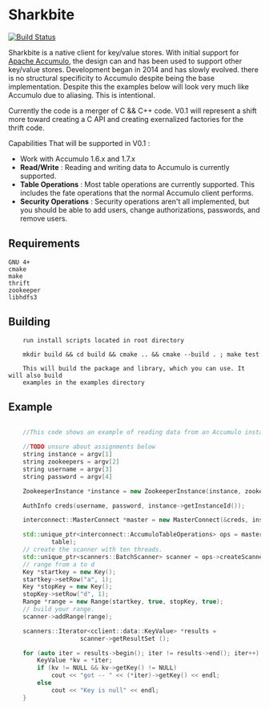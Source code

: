 # Sharkbite

[![Build Status](https://travis-ci.org/phrocker/sharkbite.svg?branch=master)](https://travis-ci.org/phrocker/sharkbite)


Sharkbite is a native client for key/value stores. With initial support for [Apache Accumulo][accumulo], the design
can and has been used to support other key/value stores. Development began in 2014 and has 
slowly evolved. there is no structural specificity to Accumulo despite being the base implementation.
Despite this the examples below will look very much like Accumulo due to aliasing. This is intentional.

Currently the code is a merger of C && C++ code. V0.1 will represent a shift more toward 
creating a C API and creating exernalized factories for the thrift code.

Capabilities That will be supported in V0.1 : 

 * Work with Accumulo 1.6.x and 1.7.x
 * **Read/Write** : Reading and writing data to Accumulo is currently supported.
 * **Table Operations** : Most table operations are currently supported. This includes the fate operations that the normal Accumulo client performs.
 * **Security Operations** : Security operations aren't all implemented, but you should be able to add users, change authorizations, passwords, and remove users.

## Requirements

	GNU 4+
	cmake
	make
	thrift
	zookeeper
	libhdfs3

## Building
```
	run install scripts located in root directory

	mkdir build && cd build && cmake .. && cmake --build . ; make test

	This will build the package and library, which you can use. It will also build
	examples in the examples directory
```

## Example
```C++

    //This code shows an example of reading data from an Accumulo instance.

    //TODO unsure about assignments below
    string instance = argv[1]
    string zookeepers = argv[2]
    string username = argv[3]
    string password = argv[4]

    ZookeeperInstance *instance = new ZookeeperInstance(instance, zookeepers, 1000);

    AuthInfo creds(username, password, instance->getInstanceId());

    interconnect::MasterConnect *master = new MasterConnect(&creds, instance);

    std::unique_ptr<interconnect::AccumuloTableOperations> ops = master->tableOps(
            table);
    // create the scanner with ten threads.
    std::unique_ptr<scanners::BatchScanner> scanner = ops->createScanner (&auths, 10);
    // range from a to d
    Key *startkey = new Key();
    startkey->setRow("a", 1);
    Key *stopKey = new Key();
    stopKey->setRow("d", 1);
    Range *range = new Range(startkey, true, stopKey, true); 
    // build your range.
    scanner->addRange(range);

    scanners::Iterator<cclient::data::KeyValue> *results =
	                scanner->getResultSet ();

    for (auto iter = results->begin(); iter != results->end(); iter++) {
        KeyValue *kv = *iter;
        if (kv != NULL && kv->getKey() != NULL)
            cout << "got -- " << (*iter)->getKey() << endl;
        else
            cout << "Key is null" << endl;
    }
```
[accumulo]: https://accumulo.apache.org

